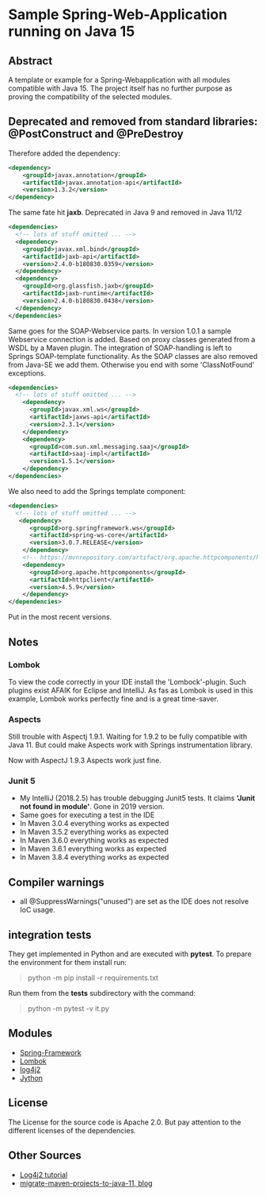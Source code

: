 # Sample Spring-Web-Application running on Java 15

## Abstract

A template or example for a Spring-Webapplication with all modules
compatible with Java 15. The project itself has no further purpose
as proving the compatibility of the selected modules.

## Deprecated and removed from standard libraries: @PostConstruct and @PreDestroy

Therefore added the dependency:
```xml
<dependency>
    <groupId>javax.annotation</groupId>
    <artifactId>javax.annotation-api</artifactId>
    <version>1.3.2</version>
</dependency>
```

The same fate hit **jaxb**. Deprecated in Java 9 and removed in Java 11/12
```xml
<dependencies>
  <!-- lots of stuff omitted ... -->
  <dependency>
    <groupId>javax.xml.bind</groupId>
    <artifactId>jaxb-api</artifactId>
    <version>2.4.0-b180830.0359</version>
  </dependency>
  <dependency>
    <groupId>org.glassfish.jaxb</groupId>
    <artifactId>jaxb-runtime</artifactId>
    <version>2.4.0-b180830.0438</version>
  </dependency>
</dependencies>
```

Same goes for the SOAP-Webservice parts. In version 1.0.1 a sample Webservice
connection is added. Based on proxy classes generated from a WSDL by a Maven
plugin. The integration of SOAP-handling is left to Springs SOAP-template
functionality. As the SOAP classes are also removed from Java-SE we add them.
Otherwise you end with some 'ClassNotFound' exceptions.

```xml
<dependencies>
  <!-- lots of stuff omitted ... -->
    <dependency>
      <groupId>javax.xml.ws</groupId>
      <artifactId>jaxws-api</artifactId>
      <version>2.3.1</version>
    </dependency>
    <dependency>
      <groupId>com.sun.xml.messaging.saaj</groupId>
      <artifactId>saaj-impl</artifactId>
      <version>1.5.1</version>
    </dependency>
</dependencies>
```

We also need to add the Springs template component:
```xml
<dependencies>
  <!-- lots of stuff omitted ... -->
   <dependency>
      <groupId>org.springframework.ws</groupId>
      <artifactId>spring-ws-core</artifactId>
      <version>3.0.7.RELEASE</version>
    </dependency>
    <!-- https://mvnrepository.com/artifact/org.apache.httpcomponents/httpclient -->
    <dependency>
      <groupId>org.apache.httpcomponents</groupId>
      <artifactId>httpclient</artifactId>
      <version>4.5.9</version>
    </dependency>
</dependencies>
```

Put in the most recent versions.

## Notes

### Lombok

To view the code correctly in your IDE install the 'Lombock'-plugin. Such
plugins exist AFAIK for Eclipse and IntelliJ. As fas as Lombok is used in
this example, Lombok works perfectly fine and is a great time-saver.

### Aspects

Still trouble with Aspectj 1.9.1. Waiting for 1.9.2 to be fully compatible with 
Java 11. But could make Aspects work with Springs instrumentation library.

Now with AspectJ 1.9.3 Aspects work just fine.

### Junit 5

* My IntelliJ (2018.2.5) has trouble debugging Junit5 tests. It claims **'Junit not found
in module'**. Gone in 2019 version.
* Same goes for executing a test in the IDE
* In Maven 3.0.4 everything works as expected
* In Maven 3.5.2 everything works as expected
* In Maven 3.6.0 everything works as expected
* In Maven 3.6.1 everything works as expected
* In Maven 3.8.4 everything works as expected

## Compiler warnings

* all @SuppressWarnings("unused") are set as the IDE does not resolve IoC usage.

## integration tests

They get implemented in Python and are executed with **pytest**. To prepare the
environment for them install run:

>python -m pip install -r requirements.txt

Run them from the **tests** subdirectory with the command:

>python -m pytest -v it.py


## Modules

* [Spring-Framework](https://www.spring.io)
* [Lombok](https://projectlombok.org)
* [log4j2](https://logging.apache.org/log4j/2.x/)
* [Jython](http://www.jython.org)

## License

The License for the source code is Apache 2.0. But pay attention to the different licenses
of the dependencies.

## Other Sources

* [Log4j2 tutorial](https://howtodoinjava.com/log4j2/log4j2-properties-example/)
* [migrate-maven-projects-to-java-11, blog](https://winterbe.com/posts/2018/08/29/migrate-maven-projects-to-java-11-jigsaw/)
